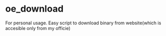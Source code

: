 oe_download
===========

For personal usage.
Easy script to download binary from website(which is accesible only from my officie)
